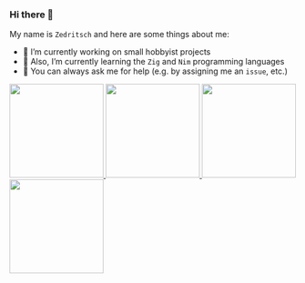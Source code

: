 ### Hi there 👋

My name is `Zedritsch` and here are some things about me:

* 🔭 I’m currently working on small hobbyist projects
* 🌱 Also, I’m currently learning the `Zig` and `Nim` programming languages
* 💬 You can always ask me for help (e.g. by assigning me an `issue`, etc.)

<a href="https://github-readme-stats.vercel.app/api?username=Zedritsch&show_icons=true#gh-dark-mode-only">
  <img height=165 src="https://github-readme-stats.vercel.app/api?username=Zedritsch&card_width=459&line_height=24&show_icons=true&theme=github_dark_dimmed&bg_color=00000000">
</a>
<a href="https://github-readme-stats.vercel.app/api?username=Zedritsch&show_icons=true#gh-light-mode-only">
  <img height=165 src="https://github-readme-stats.vercel.app/api?username=Zedritsch&card_width=459&line_height=24&show_icons=true">
</a>
<a href="https://github-readme-stats.vercel.app/api/top-langs?username=Zedritsch&layout=compact&langs_count=8#gh-dark-mode-only">
  <img height=165 src="https://github-readme-stats.vercel.app/api/top-langs?username=Zedritsch&card_width=400&layout=compact&langs_count=8&theme=github_dark_dimmed&bg_color=00000000">
</a>
<a href="https://github-readme-stats.vercel.app/api/top-langs?username=Zedritsch&layout=compact&langs_count=8#gh-light-mode-only">
  <img height=165 src="https://github-readme-stats.vercel.app/api/top-langs?username=Zedritsch&card_width=400&layout=compact&langs_count=8">
</a>

